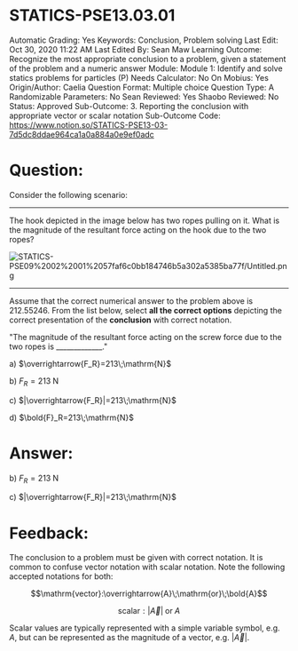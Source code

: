 # STATICS-PSE13.03.01

Automatic Grading: Yes
Keywords: Conclusion, Problem solving
Last Edit: Oct 30, 2020 11:22 AM
Last Edited By: Sean Maw
Learning Outcome: Recognize the most appropriate conclusion to a problem, given a statement of the problem and a numeric answer
Module: Module 1: Identify and solve statics problems for particles (P)
Needs Calculator: No
On Mobius: Yes
Origin/Author: Caelia
Question Format: Multiple choice
Question Type: A
Randomizable Parameters: No
Sean Reviewed: Yes
Shaobo Reviewed: No
Status: Approved
Sub-Outcome: 3. Reporting the conclusion with appropriate vector or scalar notation
Sub-Outcome Code: https://www.notion.so/STATICS-PSE13-03-7d5dc8ddae964ca1a0a884a0e9ef0adc

# Question:

Consider the following scenario:

---

The hook depicted in the image below has two ropes pulling on it. What is the magnitude of the resultant force acting on the hook due to the two ropes?

![STATICS-PSE09%2002%2001%2057faf6c0bb184746b5a302a5385ba77f/Untitled.png](STATICS-PSE09%2002%2001%2057faf6c0bb184746b5a302a5385ba77f/Untitled.png)

---

Assume that the correct numerical answer to the problem above is $212.55246$.  From the list below, select **all the correct options** depicting the correct presentation of the **conclusion** with correct notation. 

"The magnitude of the resultant force acting on the screw force due to the two ropes is _____________."

a) $\overrightarrow{F_R}=213\;\mathrm{N}$

b) $F_R=213\;\mathrm{N}$

c) $|\overrightarrow{F_R}|=213\;\mathrm{N}$

d) $\bold{F}_R=213\;\mathrm{N}$

# Answer:

b) $F_R=213\;\mathrm{N}$

c) $|\overrightarrow{F_R}|=213\;\mathrm{N}$

# Feedback:

The conclusion to a problem must be given with correct notation. It is common to confuse vector notation with scalar notation. Note the following accepted notations for both:

$$\mathrm{vector}:\overrightarrow{A}\;\mathrm{or}\;\bold{A}$$

$$\mathrm{scalar}:|\overrightarrow{A}|\;\mathrm{or}\;A$$

Scalar values are typically represented with a simple variable symbol, e.g. $A$, but can be represented as the magnitude of a vector, e.g. $|\overrightarrow{A}|$.